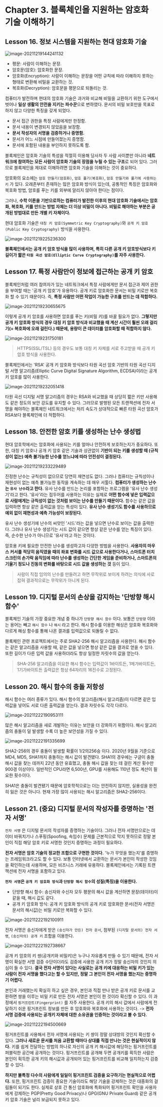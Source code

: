 # Chapter 3. 블록체인을 지원하는 암호화 기술 이해하기

## Lesson 16. 정보 시스템을 지원하는 현대 암호화 기술

![image-20211219144241132](images/image-20211219144241132.png)

- 평문: 사람이 이해하는 문장.
- 암호문(암호): 암호화한 문장.
- 암호화(Encryption): 사람이 이해하는 문장을 어떤 규칙에 따라 이해하지 못하는 형태로 변환해 비밀을 교환하는 것.
- 복호화(Decryption): 암호문을 평문으로 되돌리는 것.



컴퓨터가 발전하며 현대의 암호화 기술은 과거와 비교해 비밀을 교환하기 위한 도구에서 벗어나 **일상 생활의 안전을 지키는 파수꾼**으로 변하였다. 문서의 비밀 보호만을 목표로하지 않고 다양한 특징을 갖게 되었다.

- 문서 접근 권한을 특정 사람에게만 한정함.
- 문서 내용이 변경되지 않았음을 보장함.
- **문서 작성자의 서명을 검증하거나 증명함.**
- 문서가 어느 시점에 만들어졌는지 증명함.
- 문서에 포함된 내용을 부인하지 못하도록 함.

블록체인은 암호화 기술의 특성을 적절히 이용해 당사자 두 사람 사이뿐만 아니라 **네트워크에 참여하는 모든 사람이 암호화 기술의 장점을 누릴 수 있는 구조**로 되어 있다. 그러므로 블록체인을 제대로 이해하려면 암호화 기술을 이해하는 것이 중요하다.



암호화의 요소에는 `암호 만들기(암호화)`, `암호 풀기(복호화)`, `암호 만들기와 풀기에 사용하는 키` 가 있다. 오래존부터 존재하는 많은 암호화 방식이 있는데, 공통적인 특징은 암호화와 복호화 방법, 암호를 푸는 키를 외부에 알리지 않아야 한다는 점이다.

그러나, **수학 이론을 기반으로하는 컴퓨터가 발전한 이후의 현대 암호화 기술에서는 암호화, 복호화, 키를 만드는 방법 자체는 더 이상 비밀이 아니다. 비밀로 해야하는 부분은 공개된 방법대로 만든 개별 키 자체이다.**

현대 암호화 기술은 `대칭 키 암호(Symmetric Key Cryptography)`와 `공개 키 암호(Public Key Cryptography)` 방식을 사용한다.

![image-20211219225236300](images/image-20211219225236300.png)

**블록체인에서는 공개 키 암호 방식을 많이 사용하며, 특히 다른 공개 키 암호방식보다 키 길이가 짧은 `타원 곡선 암호(Elliptic Curve Cryptography)`를 자주 사용한다.**



## Lesson 17. 특정 사람만이 정보에 접근하는 공개 키 암호

블록체인처럼 여러 참여자가 있는 네트워크에서 특정 사람에게만 문서 접근과 제어 권한을 부여할 때는 '공개 키 암호'가 유용하다. 공개 키로 암호화한 문서는 비밀 키로만 복호화 할 수 있기 때문이다. 즉, **특정 사람만 어떤 작업이 가능한 구조를 만드는 데 적합하다.**

![image-20211219230655675](images/image-20211219230655675.png)

이렇게 공개 키 암호를 사용하면 암호를 푸는 키(비밀 키)를 바꿀 필요가 없다. **그렇지만 공개 키 암호화 방식의 경우 대칭 키 암호 방식과 비교했을 때 계산 시간이 훨씬 오래 걸리기(= 복호화에 오래 걸린다.) 때문에, 용량이 큰 데이터를 암호화할 때 적합하지 않다.**

![image-20211219231750181](images/image-20211219231750181.png)

> HTTPS(SSL/TSL) 등의 경우도 보통 대칭 키 자체를 서로 주고받을 때 공개 키 암호 방식을 사용한다.



블록체인에서는 'RSA' 공개 키 암호화 방식보다 타원 곡선 암호 기반의 타원 곡선 디지털 서명 알고리즘(Elliptic Curve Digital Signature Algorithm, ECDSA)이라는 공개 키 암호를 많이 사용한다.

![image-20211219232051418](images/image-20211219232051418.png)

타원 곡선 디지털 서명 알고리즘의 경우는 RSA와 비교했을 때 상당히 짧은 키만 사용해도 같은 정도의 보안 강도를 유지할 수 있다. 그러므로 발행된 모든 트랜잭션에 전자 서명을 해야하는 블록체인 네트워크에서는 처리 속도가 상대적으로 빠른 타원 곡선 암호가 RSA보다 블록체인에 더 적합하다.



## Lesson 18. 안전한 암호 키를 생성하는 난수 생성법

현대 암호학에서는 암호화에 사용되는 키를 얼마나 안전하게 보호하는지가 중요하다. 또한, 대칭 키 암호나 공개 키 암호 같은 기술과 상관없이 **기반이 되는 키를 생성할 때 (규칙성이 없는) 예측 불가능한 난수를 얻느냐에 따라 안전성이 결정된다.**

![image-20211219233229489](images/image-20211219233229489.png)

진정한 난수는 규칙성이 없으므로 당연히 재연성도 없다. 그러나 컴퓨터는 규칙성이나 재현성이 없는 예측 불가능한 동작을 계속하는 데 매우 서툴다. **컴퓨터가 생성하는 난수는 `유사 난수`라고 한다.** 유사 난수를 만드는 논리를 포함하는 프로그램을 '유사 난수 생성기'라고 한다. '유사'라는 접두어를 사용하는 이유는 실제로 **어떤 함수에 넣은 입력값으로 사람에게는 규칙성이 없는 것처럼 보이는 난수를 만들기 때문이다.** 함수는 같은 값을 입력하면 항상 같은 출력값을 얻는 특성이 있다. **유사 난수 생성기도 함수를 사용하므로 예외 없이 재현성과 예측 가능성이 보장된다.**

유사 난수 생성기에 난수의 씨앗인 '시드'라는 값을 넣으면 난수로 보이는 값을 출력한다. 그러나 유사 난수 생성기는 시드 값이 같으면 항상 같은 난수를 얻는 특징이 있다. 즉, 순수한 난수가 아니므로 '유사'라고 하는 것이다.



암호용 키에 필요한 안전한 난수를 생성하고자 다양한 방법을 사용한다. **사용자의 마우스 커서를 적당히 움직였을 때의 좌표 변화를 시드 값으로 사용한다거나, 스마트폰 터치스크린의 손가락 움직임에 따라 난수를 생성하는 간단한 게임을 준비하거나, 스마트폰의 기울기 정도나 진동의 변화를 바탕으로 시드 값을 생성하는 것** 등이 있다.

> 사람이 직접 임의의 난수를 만들려고 하면 무작위로 보이게 하려는 의식에 사로잡혀 결과적으로는 무작위가 아니게 된다.



## Lesson 19. 디지털 문서의 손상을 감지하는 '단방향 해시 함수'

블록체인 기술의 가장 중요한 개념 중 하나가 `단방향 해시 함수` 이다. 보통은 `단방향` 이라는 용어는 빼고 `해시 함수` 나 `해시` 라고 한다. 해시 함수를 이용한 해싱은 암호화 복호화와 다르게 해싱 함수를 통해 나온 결과를 입력값으로 되돌릴 수 없다.

블록체인 관련 프로젝트에서는 주로 SHA2-256 해시 알고리즘을 사용한다. 해시 함수는 같은 알고리즘을 사용할 때, 같은 값을 넣으면 항상 같은 값을 결과로 얻을 수 있다. 또한 길이가 다른 입력 값을 사용하더라도 항상 일정한 자릿수의 값을 얻는다.

> SHA-256 알고리즘을 이요한 해시 함수는 입력값이 1바이트든, 1메가바이트든, 1기가바이트든 출력값은 항상 64자리의 16진수로 고정된다.



## Lesson 20. 해시 함수의 충돌 저항성

해시 함수는 여러 종류가 있다. 해시 함수의 알고리즘(해시 알고리즘)이 다르면 같은 입력값을 넣어도 서로 다른 출력값을 얻는다. 결과 자릿수도 각각 다르다.

![image-20211222190953111](./images/image-20211222190953111.png)



많은 해시 알고리즘을 새로 개발하는 이유는 보안을 더 강화하기 위함이다. 해시 알고리즘의 충돌이 덜 발생할 수록 더 높은 보안성을 가질 수 있다.

![image-20211222191335699](images/image-20211222191335699.png)

SHA2-256의 경우 충돌이 발생할 확률이 1/2의256승 이다. 2020년 9월을 기준으로 MD4, MD5, SHA1까지 충돌하는 해시 값이 발견됐다. SHA1의 경우에는 구글이 충돌 해시 값을 찾는 데까지 22년 동안 유효했고, 충돌 해시 값을 찾는 데 걸린 계산 횟수만 900경 이상이다. 일반적인 CPU라면 6,500년, GPU를 사용해도 110년 정도 계산이 필요한 횟수이다.

SHA1은 충돌이 발견됐기 때문에 암호학적으로는 더는 안전하지 않지만, 실용성을 완전히 잃은 것은 아니다. 현재 가장 많이 사용되는 해시 알고리즘은 SHA2-256이다.



## Lesson 21. (중요) 디지털 문서의 작성자를 증명하는 '전자 서명'

`전자 서명` 은 디지털 문서의 작성자를 증명하는 기술이다. 그러나 전자 서명만으로는 데이터 바꿔치기나 스푸핑(Spoofing, 속임수) 문제를 근본적으로 막지 못하므로 정말 본인이 직접 해당 암호 키로 서명한 것인지 증명하는 과정이 필요하다.

**전자 서명은 암호 기술의 정교한 조합으로 구현한 것이다.** '누가 무엇을 했는지'를 증명하는 프레임워크라고도 할 수 있다. 보통 인터넷에서 교환하는 문서가 본인이 작성한 것임을 확인하는데 사용하며, 모든 비즈니스 거래에 유용하다. 블록체인에서는 기록된 트랜잭션에 전자 서명을 포함하고 있다.

**`전자 서명`은 `공개 키 암호화 방식`과 `단방향 해시 함수`의 성질(특징)을 이용한다.**

- 단방향 해시 함수: 송신자와 수신자 모두 평문의 해시 값을 계산하면 문장(데이터)이 같을 때, 해시 값도 같다. 
- 공개 키 암호화 방식: 공개 키 암호화 방식의 공개 키로 암호화한 문서(전자 서명은 문서의 해시값)는 비밀 키로만 복화할 수 있다.

![image-20211222192100911](images/image-20211222192100911.png)

전자 서명은 송신자에게 받은 `(송신자가 만든) 전자 문서`, 첨부된 `(디지털 문서의) 전자 서명`, `(송신자의) 공개 키` 조합을 이용한다.

![image-20211222192738667](images/image-20211222192738667.png)



공개 키 암호의 키 쌍(공개키와 비밀키)은 누구나 자유롭게 만들 수 있기 때문에, 전자 서명이 확실한 서명 검증 수단이더라도 검증에 사용한 공개 키가 정말 송신자의 것인지 의심이 들 수 있다. **결국 전자 서명이 있다는 사실로는 공개 키에 대응하는 비밀 키가 있는 사람이 전자 서명을 했다고는 할 수 있지만, 정말 그 본인이 전자 서명을 했는지는 증명하기 어렵다.**



본인과 거래했는지 확실히 하고 싶은 경우, 본인과 직접 만나 받은 공개 키로 문서를 교환하면 쌍을 이루는 비밀 키로 만든 전자 서명은 본인이 한 것이라 확신할 수 있다. 이 과정에서 `핑거프린트(Fingerprint)` 를 자주 사용한다. 공개 키의 해시 값에서 사람에게 전달하기 쉬운 핑거프린트 정보를 만든 후 암호화와 복호화에 사용하는 것이다. -> **전자 서명 검증에 사용되는 공개키 자체에 대한 소유권을 인증하는 것이라고 볼 수 있다.**

![image-20211222194500669](images/image-20211222194500669.png)



핑거프린트를 사용해서 전자 서명에 사용되는 키 쌍이 정말 상대방의 것인지 확신할 수 있다. **그러나 새로운 문서를 처음 교환할 때마다 상대를 직접 만나는 것은 현실적이지 않다.** 키를 쉽게 전달하는 방법의 하나로 자신의 공개 키 해시값에 해당하는 핑거프린트를 퍼블릭한 공간에 공개하는 것이다. 핑거프린트를 공개해 두면 공개키를 획득한 사람은 본인이 획득한 공개 키의 해시값과 공개되어 있는 핑거프린트를 비교해 일치하는지 검증할 수 있다.

**하지만 불특정 다수의 사람에게 일일이 핑거프린트 검증을 요구하기는 현실적으로 어렵다.** 또한, 핑거프린트 검증이 중요한 기술이라도 해당 기술을 강제하는 것은 대중화의 걸림돌이 되기도 한다. 실제로 상호 간 통신 암호화에 특화되어 핑거프린트 확인을 사용자에게 강제하는 PGP(Pretty Good Privacy)나 GPG(GNU Private Guard) 같은 공개 키 암호 기술은 널리 보급되지 못하고 있다.